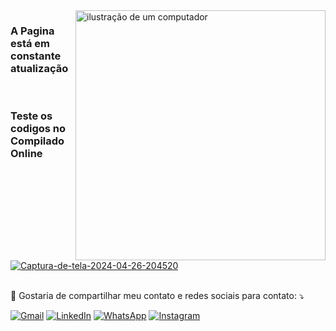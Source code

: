 <img src="https://th.bing.com/th/id/OIP.tdnp0CZztfggg3gKXf854AHaEc?w=268&h=180&c=7&r=0&o=5&dpr=1.3&pid=1.7" alt="ilustração de um computador" min-width="400px" max-width="400px" width="400px" align="right">

<p align="left"> <h3>A Pagina está em constante atualização</h3></p><br>
<h3>Teste os codigos no Compilado Online <BR>
</h3>
  <a href="https://onlinegdb.com/JI5qhYxWz"><img src="https://i.ibb.co/Gk4gRV7/Captura-de-tela-2024-04-26-204520.png" alt="Captura-de-tela-2024-04-26-204520" border="0"></a><BR><BR>

 <p align="left">
  💌 Gostaria de compartilhar meu contato e redes sociais para contato: ⤵️
</p>

<p align="left">
  <a href="mailto:edivaldo85b@gmail.com" title="Edivaldo85b@gmail.com">
  <img src="https://img.shields.io/badge/-Gmail-FF0000?style=flat-square&labelColor=FF0000&logo=gmail&logoColor=white&link=" alt="Gmail"/></a>
  <a href="#" title="Em Construção">
  <img src="https://img.shields.io/badge/-Linkedin-0e76a8?style=flat-square&logo=Linkedin&logoColor=white&link=https://th.bing.com/th/id/OIP.itsVAIGpL9a_DzkqejFU-gHaDT?w=341&h=156&c=7&r=0&o=5&dpr=1.3&pid=1.7" alt="LinkedIn"/></a>
  <a href="http://wa.me/5542999130988" title="42-999130988">
  <img src="https://img.shields.io/badge/-WhatsApp-25d366?style=flat-square&labelColor=25d366&logo=whatsapp&logoColor=white&link=wa.me/5542999130988" alt="WhatsApp"/></a>
  <a href="https://www.instagram.com/edivaldobomfim85/" title="@Edivaldo85b">
  <img src="https://img.shields.io/badge/-Instagram-DF0174?style=flat-square&labelColor=DF0174&logo=instagram&logoColor=white&link=@Edivaldo85b" alt="Instagram"/></a>
</p>
